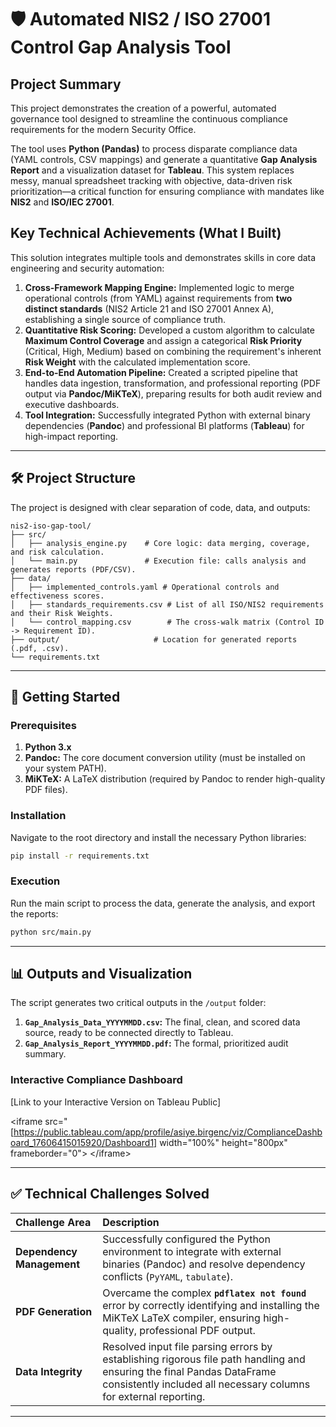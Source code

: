 
# 🛡️ Automated NIS2 / ISO 27001 Control Gap Analysis Tool

## Project Summary

This project demonstrates the creation of a powerful, automated governance tool designed to streamline the continuous compliance requirements for the modern Security Office.

The tool uses **Python (Pandas)** to process disparate compliance data (YAML controls, CSV mappings) and generate a quantitative **Gap Analysis Report** and a visualization dataset for **Tableau**. This system replaces messy, manual spreadsheet tracking with objective, data-driven risk prioritization—a critical function for ensuring compliance with mandates like **NIS2** and **ISO/IEC 27001**.

## Key Technical Achievements (What I Built)

This solution integrates multiple tools and demonstrates skills in core data engineering and security automation:

1.  **Cross-Framework Mapping Engine:** Implemented logic to merge operational controls (from YAML) against requirements from **two distinct standards** (NIS2 Article 21 and ISO 27001 Annex A), establishing a single source of compliance truth.
2.  **Quantitative Risk Scoring:** Developed a custom algorithm to calculate **Maximum Control Coverage** and assign a categorical **Risk Priority** (Critical, High, Medium) based on combining the requirement's inherent **Risk Weight** with the calculated implementation score.
3.  **End-to-End Automation Pipeline:** Created a scripted pipeline that handles data ingestion, transformation, and professional reporting (PDF output via **Pandoc/MiKTeX**), preparing results for both audit review and executive dashboards.
4.  **Tool Integration:** Successfully integrated Python with external binary dependencies (**Pandoc**) and professional BI platforms (**Tableau**) for high-impact reporting.

-----

## 🛠️ Project Structure

The project is designed with clear separation of code, data, and outputs:

```
nis2-iso-gap-tool/
├── src/
│   ├── analysis_engine.py    # Core logic: data merging, coverage, and risk calculation.
│   └── main.py               # Execution file: calls analysis and generates reports (PDF/CSV).
├── data/
│   ├── implemented_controls.yaml # Operational controls and effectiveness scores.
│   ├── standards_requirements.csv # List of all ISO/NIS2 requirements and their Risk Weights.
│   └── control_mapping.csv        # The cross-walk matrix (Control ID -> Requirement ID).
├── output/                     # Location for generated reports (.pdf, .csv).
└── requirements.txt
```

-----

## 🚀 Getting Started

### Prerequisites

1.  **Python 3.x**
2.  **Pandoc:** The core document conversion utility (must be installed on your system PATH).
3.  **MiKTeX:** A LaTeX distribution (required by Pandoc to render high-quality PDF files).

### Installation

Navigate to the root directory and install the necessary Python libraries:

```bash
pip install -r requirements.txt
```

### Execution

Run the main script to process the data, generate the analysis, and export the reports:

```bash
python src/main.py
```

-----

## 📊 Outputs and Visualization

The script generates two critical outputs in the `/output` folder:

1.  **`Gap_Analysis_Data_YYYYMMDD.csv`:** The final, clean, and scored data source, ready to be connected directly to Tableau.
2.  **`Gap_Analysis_Report_YYYYMMDD.pdf`:** The formal, prioritized audit summary.

### Interactive Compliance Dashboard

[Link to your Interactive Version on Tableau Public]

\<iframe
src="[https://public.tableau.com/app/profile/asiye.birgenc/viz/ComplianceDashboard_17606415015920/Dashboard1]
width="100%"
height="800px"
frameborder="0"\>
\</iframe\>

-----

## ✅ Technical Challenges Solved

| Challenge Area | Description |
| :--- | :--- |
| **Dependency Management** | Successfully configured the Python environment to integrate with external binaries (Pandoc) and resolve dependency conflicts (`PyYAML`, `tabulate`). |
| **PDF Generation** | Overcame the complex **`pdflatex not found`** error by correctly identifying and installing the MiKTeX LaTeX compiler, ensuring high-quality, professional PDF output. |
| **Data Integrity** | Resolved input file parsing errors by establishing rigorous file path handling and ensuring the final Pandas DataFrame consistently included all necessary columns for external reporting. |

-----
